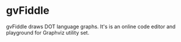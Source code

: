 # gvFiddle
gvFiddle draws DOT language graphs. It's is an online code editor and playground for Graphviz utility set.
